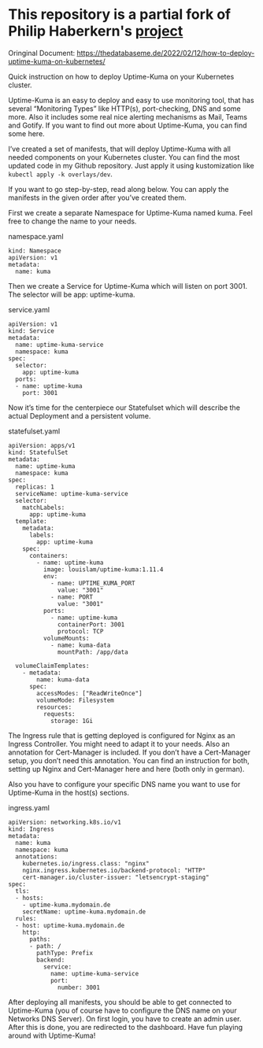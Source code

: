 # This repository is a partial fork of Philip Haberkern's [project](https://github.com/thedatabaseme/cookbooks/tree/master/kubernetes/uptime-kuma)

Oringinal Document: https://thedatabaseme.de/2022/02/12/how-to-deploy-uptime-kuma-on-kubernetes/

Quick instruction on how to deploy Uptime-Kuma on your Kubernetes cluster.

Uptime-Kuma is an easy to deploy and easy to use monitoring tool, that has several “Monitoring Types” like HTTP(s), port-checking, DNS and some more. Also it includes some real nice alerting mechanisms as Mail, Teams and Gotify. If you want to find out more about Uptime-Kuma, you can find some here.

I’ve created a set of manifests, that will deploy Uptime-Kuma with all needed components on your Kubernetes cluster. You can find the most updated code in my Github repository. Just apply it using kustomization like `kubectl apply -k overlays/dev`.

If you want to go step-by-step, read along below. You can apply the manifests in the given order after you’ve created them.

First we create a separate Namespace for Uptime-Kuma named kuma. Feel free to change the name to your needs.

namespace.yaml
```
kind: Namespace
apiVersion: v1
metadata:
  name: kuma
```

Then we create a Service for Uptime-Kuma which will listen on port 3001. The selector will be app: uptime-kuma.

service.yaml
```
apiVersion: v1
kind: Service
metadata:
  name: uptime-kuma-service
  namespace: kuma
spec:
  selector:
    app: uptime-kuma
  ports:
  - name: uptime-kuma
    port: 3001
```

Now it’s time for the centerpiece our Statefulset which will describe the actual Deployment and a persistent volume.

statefulset.yaml
```
apiVersion: apps/v1
kind: StatefulSet
metadata:
  name: uptime-kuma
  namespace: kuma
spec:
  replicas: 1
  serviceName: uptime-kuma-service
  selector:
    matchLabels:
      app: uptime-kuma
  template:
    metadata:
      labels:
        app: uptime-kuma
    spec:
      containers:
        - name: uptime-kuma
          image: louislam/uptime-kuma:1.11.4
          env:
            - name: UPTIME_KUMA_PORT
              value: "3001"
            - name: PORT
              value: "3001"
          ports:
            - name: uptime-kuma
              containerPort: 3001
              protocol: TCP
          volumeMounts:
            - name: kuma-data
              mountPath: /app/data

  volumeClaimTemplates:
    - metadata:
        name: kuma-data
      spec:
        accessModes: ["ReadWriteOnce"]
        volumeMode: Filesystem
        resources:
          requests:
            storage: 1Gi
```

The Ingress rule that is getting deployed is configured for Nginx as an Ingress Controller. You might need to adapt it to your needs. Also an annotation for Cert-Manager is included. If you don’t have a Cert-Manager setup, you don’t need this annotation. You can find an instruction for both, setting up Nginx and Cert-Manager here and here (both only in german).

Also you have to configure your specific DNS name you want to use for Uptime-Kuma in the host(s) sections.

ingress.yaml
```
apiVersion: networking.k8s.io/v1
kind: Ingress
metadata:
  name: kuma
  namespace: kuma
  annotations:
    kubernetes.io/ingress.class: "nginx"
    nginx.ingress.kubernetes.io/backend-protocol: "HTTP"
    cert-manager.io/cluster-issuer: "letsencrypt-staging"
spec:
  tls:
  - hosts:
    - uptime-kuma.mydomain.de
    secretName: uptime-kuma.mydomain.de
  rules:
  - host: uptime-kuma.mydomain.de
    http:
      paths:
      - path: /
        pathType: Prefix
        backend:
          service:
            name: uptime-kuma-service
            port:
              number: 3001
```

After deploying all manifests, you should be able to get connected to Uptime-Kuma (you of course have to configure the DNS name on your Networks DNS Server). On first login, you have to create an admin user. After this is done, you are redirected to the dashboard. Have fun playing around with Uptime-Kuma!